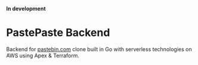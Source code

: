 **In development**

# PastePaste Backend
Backend for [pastebin.com](http://pastebin.com) clone built in Go with serverless technologies on AWS using Apex & Terraform.

